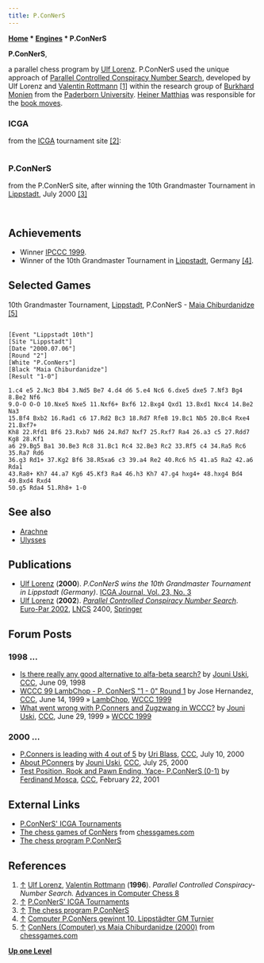 ```yaml
---
title: P.ConNerS
---
```

**[Home](Home "Home") \* [Engines](Engines "Engines") \* P.ConNerS**


**P.ConNerS**,  

a parallel chess program by [Ulf Lorenz](Ulf_Lorenz "Ulf Lorenz"). P.ConNerS used the unique approach of [Parallel Controlled Conspiracy Number Search](Conspiracy_Number_Search#PCCNS "Conspiracy Number Search"), developed by Ulf Lorenz and [Valentin Rottmann](Valentin_Rottmann "Valentin Rottmann") <a id="cite-note-1" href="#cite-ref-1">[1]</a> within the research group of [Burkhard Monien](Burkhard_Monien "Burkhard Monien") from the [Paderborn University](Paderborn_University "Paderborn University").
[Heiner Matthias](Heiner_Matthias "Heiner Matthias") was responsible for the [book moves](Opening_Book "Opening Book").



### ICGA


from the [ICGA](ICGA "ICGA") tournament site <a id="cite-note-2" href="#cite-ref-2">[2]</a>:




```C++P.ConNerS stands for 'Parallel Controlled Conspiracy Number Search. It has been written by Ulf Lorenz, who is a member of Prof. Dr. Burkhard Monien's research group at the University of Paderborn. U. Lorenz mainly works on the research fields of domain independent selective search in game trees, and on the field of efficient parallel algorithms for optimization problems. P.ConNerS uses a variant of the so called 'Controlled Conspiracy Number Search' algorithm. As a result it examines highly selective and irregular game trees. Evaluations are done by the help of [depth](Depth "Depth") 2 [alphabeta searches](Alpha-Beta "Alpha-Beta"). When it runs on a parallel machine with 60 Pentium 300 MHz processors, P.ConNerS reaches a rate of about 1.2 million [nodes per second](Nodes_per_Second "Nodes per Second"). 

```

### P.ConNerS


from the P.ConNerS site, after winning the 10th Grandmaster Tournament in [Lippstadt](https://en.wikipedia.org/wiki/Lippstadt), July 2000 <a id="cite-note-3" href="#cite-ref-3">[3]</a>




```C++P.ConNerS stands for 'Parallel Controlled Conspiracy Number Search'. Thus, the tournament victory is highly interesting from a research perspective, as well: P.ConNerS uses a non-conventional, non-alphabeta search algorithm. The search algorithm tries not only to maximize the search depth, but also tries to guarantee that even when one leaf-value changes, the result stays the same. A conspiracy 2 search may be interpreted as a special, global arrangement of a lot of so called [singular extensions](Singular_Extensions "Singular Extensions"). As a result, it domain-independently searches highly selective and irregular game trees. The program is written in [C](C "C").

```


```C++P.ConNerS runs in [parallel](Parallel_Search "Parallel Search") and gets its [playing strength](Playing_Strength "Playing Strength") out of a workstation cluster, which consists of 160 [Pentium II](X86 "X86"), 450 Mhz processors. Those are connected with a new European interconnection network, the so called SCI network. On that machine P.ConNerS examines between 3.5 and 5.0 Mnds/sec. On the 160 processors it achieves a speedup of about 50. 

```

## Achievements


* Winner [IPCCC 1999](IPCCC_1999 "IPCCC 1999").
* Winner of the 10th Grandmaster Tournament in [Lippstadt](https://en.wikipedia.org/wiki/Lippstadt), Germany <a id="cite-note-4" href="#cite-ref-4">[4]</a>.


## Selected Games


10th Grandmaster Tournament, [Lippstadt](https://en.wikipedia.org/wiki/Lippstadt), P.ConNerS - [Maia Chiburdanidze](https://en.wikipedia.org/wiki/Maia_Chiburdanidze) <a id="cite-note-5" href="#cite-ref-5">[5]</a>




```

[Event "Lippstadt 10th"]
[Site "Lippstadt"]
[Date "2000.07.06"]
[Round "2"]
[White "P.ConNers"]
[Black "Maia Chiburdanidze"]
[Result "1-0"]

1.c4 e5 2.Nc3 Bb4 3.Nd5 Be7 4.d4 d6 5.e4 Nc6 6.dxe5 dxe5 7.Nf3 Bg4 8.Be2 Nf6 
9.O-O O-O 10.Nxe5 Nxe5 11.Nxf6+ Bxf6 12.Bxg4 Qxd1 13.Bxd1 Nxc4 14.Be2 Na3 
15.Bf4 Bxb2 16.Rad1 c6 17.Rd2 Bc3 18.Rd7 Rfe8 19.Bc1 Nb5 20.Bc4 Rxe4 21.Bxf7+ 
Kh8 22.Rfd1 Bf6 23.Rxb7 Nd6 24.Rd7 Nxf7 25.Rxf7 Ra4 26.a3 c5 27.Rdd7 Kg8 28.Kf1 
a6 29.Bg5 Ba1 30.Be3 Rc8 31.Bc1 Rc4 32.Be3 Rc2 33.Rf5 c4 34.Ra5 Rc6 35.Ra7 Rd6 
36.g3 Rd1+ 37.Kg2 Bf6 38.R5xa6 c3 39.a4 Re2 40.Rc6 h5 41.a5 Ra2 42.a6 Rda1 
43.Ra8+ Kh7 44.a7 Kg6 45.Kf3 Ra4 46.h3 Kh7 47.g4 hxg4+ 48.hxg4 Bd4 49.Bxd4 Rxd4
50.g5 Rda4 51.Rh8+ 1-0

```

## See also


* [Arachne](Arachne "Arachne")
* [Ulysses](Ulysses "Ulysses")


## Publications


* [Ulf Lorenz](Ulf_Lorenz "Ulf Lorenz") (**2000**). *P.ConNerS wins the 10th Grandmaster Tournament in Lippstadt (Germany)*. [ICGA Journal, Vol. 23, No. 3](ICGA_Journal#23_3 "ICGA Journal")
* [Ulf Lorenz](Ulf_Lorenz "Ulf Lorenz") (**2002**). *[Parallel Controlled Conspiracy Number Search](https://link.springer.com/chapter/10.1007/3-540-45706-2_57)*. [Euro-Par 2002](https://dblp1.uni-trier.de/db/conf/europar/europar2002.html), [LNCS](https://en.wikipedia.org/wiki/Lecture_Notes_in_Computer_Science) 2400, [Springer](https://en.wikipedia.org/wiki/Springer_Science%2BBusiness_Media)


## Forum Posts


### 1998 ...


* [Is there really any good alternative to alfa-beta search?](https://www.stmintz.com/ccc/index.php?id=20233) by [Jouni Uski](Jouni_Uski "Jouni Uski"), [CCC](CCC "CCC"), June 09, 1998
* [WCCC 99 LambChop - P. ConNerS "1 - 0" Round 1](https://www.stmintz.com/ccc/index.php?id=55675) by Jose Hernandez, [CCC](CCC "CCC"), June 14, 1999 » [LambChop](LambChop "LambChop"), [WCCC 1999](WCCC_1999 "WCCC 1999")
* [What went wrong with P.Conners and Zugzwang in WCCC?](https://www.stmintz.com/ccc/index.php?id=58557) by [Jouni Uski](Jouni_Uski "Jouni Uski"), [CCC](CCC "CCC"), June 29, 1999 » [WCCC 1999](WCCC_1999 "WCCC 1999")


### 2000 ...


* [P.Conners is leading with 4 out of 5](https://www.stmintz.com/ccc/index.php?id=118581) by [Uri Blass](Uri_Blass "Uri Blass"), [CCC](CCC "CCC"), July 10, 2000
* [About PConners](https://www.stmintz.com/ccc/index.php?id=121556) by [Jouni Uski](Jouni_Uski "Jouni Uski"), [CCC](CCC "CCC"), July 25, 2000
* [Test Position, Rook and Pawn Ending, Yace- P.ConNerS (0-1)](https://www.stmintz.com/ccc/index.php?id=155540) by [Ferdinand Mosca](Ferdinand_Mosca "Ferdinand Mosca"), [CCC](CCC "CCC"), February 22, 2001


## External Links


* [P.ConNerS' ICGA Tournaments](https://www.game-ai-forum.org/icga-tournaments/program.php?id=95)
* [The chess games of ConNers](http://www.chessgames.com/perl/chessplayer?pid=112697) from [chessgames.com](http://www.chessgames.com/index.html)
* [The chess program P.ConNerS](https://www.wiwi.uni-siegen.de/technologiemanagement/hp/lorenz/pconners.html?lang=en)


## References


1. <a id="cite-ref-1" href="#cite-note-1">↑</a> [Ulf Lorenz](Ulf_Lorenz "Ulf Lorenz"), [Valentin Rottmann](Valentin_Rottmann "Valentin Rottmann") (**1996**). *Parallel Controlled Conspiracy-Number Search.* [Advances in Computer Chess 8](Advances_in_Computer_Chess_8 "Advances in Computer Chess 8")
2. <a id="cite-ref-2" href="#cite-note-2">↑</a> [P.ConNerS' ICGA Tournaments](https://www.game-ai-forum.org/icga-tournaments/program.php?id=95)
3. <a id="cite-ref-3" href="#cite-note-3">↑</a> [The chess program P.ConNerS](https://www.wiwi.uni-siegen.de/technologiemanagement/hp/lorenz/pconners.html?lang=en)
4. <a id="cite-ref-4" href="#cite-note-4">↑</a> [Computer P.ConNers gewinnt 10. Lippstädter GM Turnier](http://www.hsk1830.de/pages/berichte/lippstadt/lippstadt00.htm)
5. <a id="cite-ref-5" href="#cite-note-5">↑</a> [ConNers (Computer) vs Maia Chiburdanidze (2000)](http://www.chessgames.com/perl/chessgame?gid=1285976) from [chessgames.com](http://www.chessgames.com/index.html)

**[Up one Level](Engines "Engines")**







 
